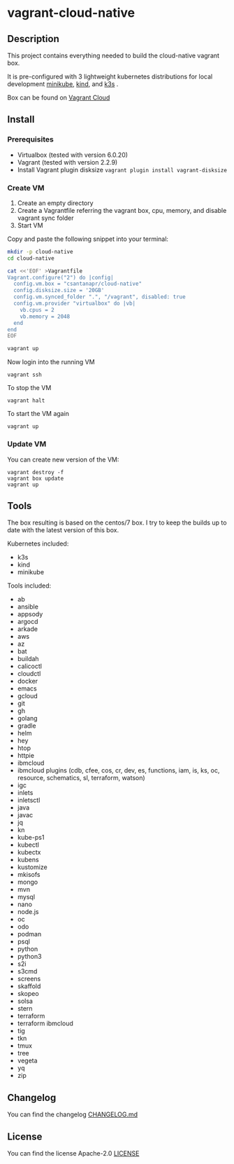 # vagrant-cloud-native

## Description
This project contains everything needed to build the cloud-native vagrant box.

It is pre-configured with 3 lightweight kubernetes distributions for local development [minikube](https://minikube.sigs.k8s.io/docs), [kind](https://kind.sigs.k8s.io), and [k3s](https://github.com/rancher/k3s) .

Box can be found on [Vagrant Cloud](https://app.vagrantup.com/csantanapr/boxes/cloud-native)

## Install

### Prerequisites

* Virtualbox (tested with version 6.0.20)
* Vagrant (tested with version 2.2.9)
* Install Vagrant plugin disksize `vagrant plugin install vagrant-disksize`

### Create VM

1. Create an empty directory
2. Create a Vagrantfile referring the vagrant box, cpu, memory, and disable vagrant sync folder
3. Start VM

Copy and paste the following snippet into your terminal:

```bash
mkdir -p cloud-native
cd cloud-native

cat <<'EOF' >Vagrantfile
Vagrant.configure("2") do |config|
  config.vm.box = "csantanapr/cloud-native"
  config.disksize.size = '20GB'
  config.vm.synced_folder ".", "/vagrant", disabled: true
  config.vm.provider "virtualbox" do |vb|
    vb.cpus = 2
    vb.memory = 2048
  end
end
EOF

vagrant up
```

Now login into the running VM
```
vagrant ssh
```

To stop the VM
```
vagrant halt
```

To start the VM again
```
vagrant up
```

### Update VM

You can create new version of the VM:
```
vagrant destroy -f
vagrant box update
vagrant up
```

## Tools

The box resulting is based on the centos/7 box. 
I try to keep the builds up to date with the latest version of this box. 

Kubernetes included:
* k3s
* kind
* minikube

Tools included:
* ab
* ansible
* appsody
* argocd
* arkade
* aws
* az
* bat
* buildah
* calicoctl
* cloudctl
* docker
* emacs
* gcloud
* git
* gh
* golang
* gradle
* helm
* hey
* htop
* httpie
* ibmcloud
* ibmcloud plugins (cdb, cfee, cos, cr, dev, es, functions, iam, is, ks, oc, resource, schematics, sl, terraform, watson)
* igc
* inlets
* inletsctl
* java
* javac
* jq
* kn
* kube-ps1
* kubectl
* kubectx
* kubens
* kustomize
* mkisofs
* mongo
* mvn
* mysql
* nano
* node.js
* oc
* odo
* podman
* psql
* python
* python3
* s2i
* s3cmd
* screens
* skaffold
* skopeo
* solsa
* stern
* terraform
* terraform ibmcloud
* tig
* tkn
* tmux
* tree
* vegeta
* yq
* zip

## Changelog
You can find the changelog [CHANGELOG.md](CHANGELOG.md)

## License
You can find the license Apache-2.0 [LICENSE](LICENSE)
